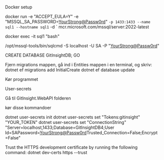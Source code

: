 Docker setup

docker run -e "ACCEPT_EULA=Y" -e "MSSQL_SA_PASSWORD=<YourStrong@Passw0rd>" `
   -p 1433:1433 --name sql1 --hostname sql1 `
   -d `
   mcr.microsoft.com/mssql/server:2022-latest

docker exec -it sql1 "bash"

/opt/mssql-tools/bin/sqlcmd -S localhost -U SA -P "<YourStrong@Passw0rd>"

CREATE DATABASE GitInsightDB;
GO

Fjern migrations mappen, gå ind i Entities mappen i en terminal, og skriv:
dotnet ef migrations add InitialCreate
dotnet ef database update

Kør programmet

User-secrets

Gå til GitInsight.WebAPI folderen

kør disse kommandoer

dotnet user-secrets init
dotnet user-secrets set "Tokens:gitinsight" "YOUR_TOKEN"
dotnet user-secrets set "ConnectionString" "Server=localhost,1433;Database=GitInsightDB4;User Id=SAPassword=<YourStrong@Passw0rd>Trusted_Connection=False;Encrypt=False"

Trust the HTTPS development certificate by running the following command:
dotnet dev-certs https --trust
